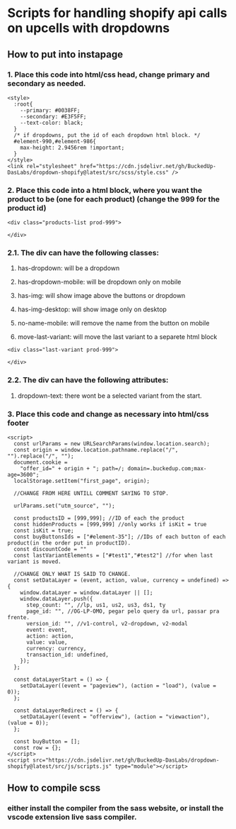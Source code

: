 # Scripts for handling shopify api calls on upcells with dropdowns

## How to put into instapage
### 1. Place this code into html/css head, change primary and secondary as needed.
```
<style>
  :root{
    --primary: #0038FF;
    --secondary: #E3F5FF;
    --text-color: black;
  }
  /* if dropdowns, put the id of each dropdown html block. */
  #element-990,#element-986{
    max-height: 2.9456rem !important;
  }
</style>
<link rel="stylesheet" href="https://cdn.jsdelivr.net/gh/BuckedUp-DasLabs/dropdown-shopify@latest/src/scss/style.css" />
```
### 2. Place this code into a html block, where you want the product to be (one for each product) (change the 999 for the product id)
```
<div class="products-list prod-999">

</div>
```

### 2.1. The div can have the following classes:
1. has-dropdown: will be a dropdown

2. has-dropdown-mobile: will be dropdown only on mobile

3. has-img: will show image above the buttons or dropdown

4. has-img-desktop: will show image only on desktop

5. no-name-mobile: will remove the name from the button on mobile

6. move-last-variant: will move the last variant to a separete html block

```
<div class="last-variant prod-999">

</div>
```

### 2.2. The div can have the following attributes:
1. dropdown-text: there wont be a selected variant from the start.

### 3. Place this code and change as necessary into html/css footer
```
<script>
  const urlParams = new URLSearchParams(window.location.search);
  const origin = window.location.pathname.replace("/", "").replace("/", "");
  document.cookie =
    "offer_id=" + origin + "; path=/; domain=.buckedup.com;max-age=3600";
  localStorage.setItem("first_page", origin);

  //CHANGE FROM HERE UNTILL COMMENT SAYING TO STOP.

  urlParams.set("utm_source", "");

  const productsID = [999,999]; //ID of each the product
  const hiddenProducts = [999,999] //only works if isKit = true
  const isKit = true;
  const buyButtonsIds = ["#element-35"]; //IDs of each button of each product(in the order put in productID).
  const discountCode = ""
  const lastVariantElements = ["#test1","#test2"] //for when last variant is moved.

  //CHANGE ONLY WHAT IS SAID TO CHANGE.
  const setDataLayer = (event, action, value, currency = undefined) => {
    window.dataLayer = window.dataLayer || [];
    window.dataLayer.push({
      step_count: "", //lp, us1, us2, us3, ds1, ty
      page_id: "", //OG-LP-OMO, pegar pelo query da url, passar pra frente.
      version_id: "", //v1-control, v2-dropdown, v2-modal
      event: event,
      action: action,
      value: value,
      currency: currency,
      transaction_id: undefined,
    });
  };

  const dataLayerStart = () => {
    setDataLayer((event = "pageview"), (action = "load"), (value = 0));
  };

  const dataLayerRedirect = () => {
    setDataLayer((event = "offerview"), (action = "viewaction"), (value = 0));
  };

  const buyButton = [];
  const row = {};
</script>
<script src="https://cdn.jsdelivr.net/gh/BuckedUp-DasLabs/dropdown-shopify@latest/src/js/scripts.js" type="module"></script>
```

## How to compile scss

### either install the compiler from the sass website, or install the vscode extension live sass compiler.
